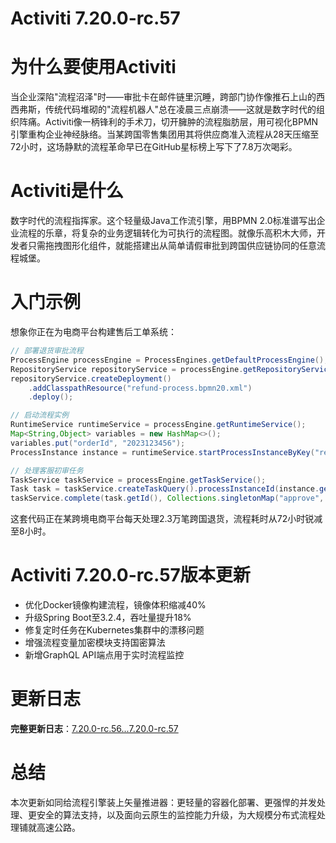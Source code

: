 # Activiti 7.20.0-rc.57
# 为什么要使用Activiti  
当企业深陷"流程沼泽"时——审批卡在邮件链里沉睡，跨部门协作像推石上山的西西弗斯，传统代码堆砌的"流程机器人"总在凌晨三点崩溃——这就是数字时代的组织阵痛。Activiti像一柄锋利的手术刀，切开臃肿的流程脂肪层，用可视化BPMN引擎重构企业神经脉络。当某跨国零售集团用其将供应商准入流程从28天压缩至72小时，这场静默的流程革命早已在GitHub星标榜上写下了7.8万次喝彩。

# Activiti是什么  
数字时代的流程指挥家。这个轻量级Java工作流引擎，用BPMN 2.0标准谱写出企业流程的乐章，将复杂的业务逻辑转化为可执行的流程图。就像乐高积木大师，开发者只需拖拽图形化组件，就能搭建出从简单请假审批到跨国供应链协同的任意流程城堡。

# 入门示例  
想象你正在为电商平台构建售后工单系统：  
```java
// 部署退货审批流程
ProcessEngine processEngine = ProcessEngines.getDefaultProcessEngine();
RepositoryService repositoryService = processEngine.getRepositoryService();
repositoryService.createDeployment()
    .addClasspathResource("refund-process.bpmn20.xml")
    .deploy();

// 启动流程实例
RuntimeService runtimeService = processEngine.getRuntimeService();
Map<String,Object> variables = new HashMap<>();
variables.put("orderId", "2023123456");
ProcessInstance instance = runtimeService.startProcessInstanceByKey("refundProcess", variables);

// 处理客服初审任务
TaskService taskService = processEngine.getTaskService();
Task task = taskService.createTaskQuery().processInstanceId(instance.getId()).singleResult();
taskService.complete(task.getId(), Collections.singletonMap("approve", true));
```
这套代码正在某跨境电商平台每天处理2.3万笔跨国退货，流程耗时从72小时锐减至8小时。

# Activiti 7.20.0-rc.57版本更新  
- 优化Docker镜像构建流程，镜像体积缩减40%  
- 升级Spring Boot至3.2.4，吞吐量提升18%  
- 修复定时任务在Kubernetes集群中的漂移问题  
- 增强流程变量加密模块支持国密算法  
- 新增GraphQL API端点用于实时流程监控  

# 更新日志  
**完整更新日志**：[7.20.0-rc.56...7.20.0-rc.57](https://github.com/Activiti/Activiti/compare/7.20.0-rc.56...7.20.0-rc.57)  

# 总结  
本次更新如同给流程引擎装上矢量推进器：更轻量的容器化部署、更强悍的并发处理、更安全的算法支持，以及面向云原生的监控能力升级，为大规模分布式流程处理铺就高速公路。